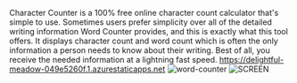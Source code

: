 Character Counter is a 100% free online character count calculator that's simple to use. Sometimes users prefer simplicity over all of the detailed writing information Word Counter provides, and this is exactly what this tool offers. It displays character count and word count which is often the only information a person needs to know about their writing. Best of all, you receive the needed information at a lightning fast speed.
https://delightful-meadow-049e5260f.1.azurestaticapps.net
![word-counter](https://user-images.githubusercontent.com/97044498/153371652-3eaeca7f-4d5f-437b-81b1-b05a3c6d55ff.jpg)
![SCREEN](https://user-images.githubusercontent.com/97044498/153372170-613066d1-2fd8-45bc-9d44-a3228c236111.png)

